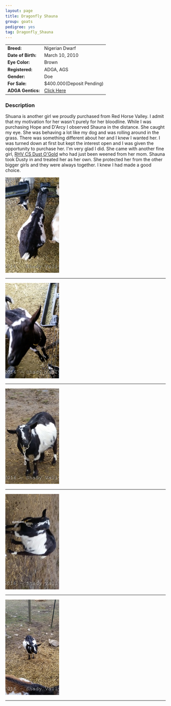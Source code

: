 ```yaml
---
layout: page
title: Dragonfly Shauna
group: goats
pedigree: yes
tag: Dragonfly_Shauna
---
```


| | |
|:---|:---
|**Breed:**|Nigerian Dwarf
|**Date of Birth:**|March 10, 2010
|**Eye Color:**|Brown
|**Registered:**|ADGA, AGS
|**Gender:**|Doe
|**For Sale:**|$400.000(Deposit Pending)
|**ADGA Gentics:**|[Click Here](http://www.adgagenetics.org/GoatDetail.aspx?RegNumber=D001540007)

### Description

Shuana is another girl we proudly purchased from Red Horse Valley. I admit that my motivation for her wasn't purely for her
bloodline. While I was purchasing Hope and D'Arcy I observed Shauna in the distance. She caught my eye. She was behaving a lot
like my dog and was rolling around in the grass. There was something different about her and I knew I wanted her. I was turned
down at first but kept the interest open and I was given the opportunity to purchase her.  I'm very glad I did. She came with
another fine girl, [RHV CS Dust O'Gold](/goats/RHV_SCHR_Dust_O_Gold) who had just been weened from her mom. Shauna took Dusty
in and treated her as her own. She protected her from the other bigger girls and they were always together. I knew I had made a good
choice.

<img src="/images/goats/Shauna/1.jpg" alt="Image of Shauna" class="pic"/>
<hr>
<img src="/images/goats/Shauna/2.jpg" alt="Image of Shauna" class="pic"/>
<hr>
<img src="/images/goats/Shauna/3.jpg" alt="Image of Shauna" class="pic"/>
<hr>
<img src="/images/goats/Shauna/4.jpg" alt="Image of Shauna" class="pic"/>
<hr>
<img src="/images/goats/Shauna/5.jpg" alt="Image of Shauna" class="pic"/>
<hr>


